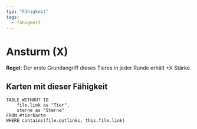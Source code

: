 ```yaml
---
typ: "Fähigkeit"
tags:
  - fähigkeit
---
```


# Ansturm (X)

**Regel:** Der erste Grundangriff dieses Tieres in jeder Runde erhält +X Stärke.

## Karten mit dieser Fähigkeit

```dataview
TABLE WITHOUT ID   
	file.link as "Tier",   
	sterne as "Sterne" 
FROM #tierkarte
WHERE contains(file.outlinks, this.file.link)
````

